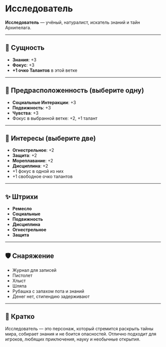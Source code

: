 # Исследователь

**Исследователь** — учёный, натуралист, искатель знаний и тайн Архипелага.

---

## 🧬 Сущность
- **Знания**: +3
- **Фокус**: +3
- **+1 очко Талантов** в этой ветке

---

## 🌟 Предрасположенность (выберите одну)
- **Социальные Интеракции**: +3
- **Подвижность**: +3
- **Чувства**: +3
- Фокус в выбранной ветке: +2, +1 талант

---

## 🎨 Интересы (выберите две)
- **Огнестрельное**: +2
- **Защита**: +2
- **Мореплавание**: +2
- **Дисциплина**: +2
- +1 фокус в одной из них
- +1 свободное очко талантов

---

## ✨ Штрихи
- **Ремесло**
- **Социальные**
- **Подвижность**
- **Дисциплина**
- **Огнестрельное**
- **Защита**

---

## 🛡️ Снаряжение
- Журнал для записей
- Пистолет
- Хлыст
- Шляпа
- Рубашка с запахом пота и знаний
- Денег нет, стипендию задерживают

---

## 📝 Кратко
Исследователь — это персонаж, который стремится раскрыть тайны мира, собирает знания и не боится опасностей. Отлично подходит для игроков, любящих приключения, науку и необычные открытия.
